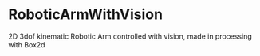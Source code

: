 # RoboticArmWithVision
 2D 3dof kinematic Robotic Arm controlled with vision, made in processing with Box2d
